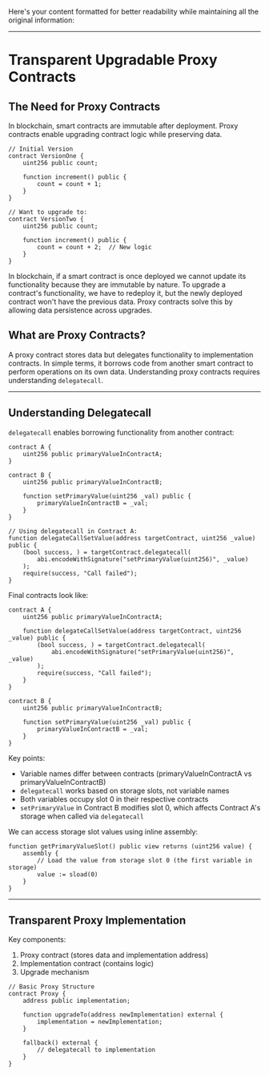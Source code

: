 Here's your content formatted for better readability while maintaining all the original information:

---

# Transparent Upgradable Proxy Contracts

## The Need for Proxy Contracts

In blockchain, smart contracts are immutable after deployment. Proxy contracts enable upgrading contract logic while preserving data.

```solidity
// Initial Version
contract VersionOne {
    uint256 public count;
    
    function increment() public {
        count = count + 1;
    }
}

// Want to upgrade to:
contract VersionTwo {
    uint256 public count;
    
    function increment() public {
        count = count + 2;  // New logic
    }
}
```

In blockchain, if a smart contract is once deployed we cannot update its functionality because they are immutable by nature. To upgrade a contract's functionality, we have to redeploy it, but the newly deployed contract won't have the previous data. Proxy contracts solve this by allowing data persistence across upgrades.

## What are Proxy Contracts?

A proxy contract stores data but delegates functionality to implementation contracts. In simple terms, it borrows code from another smart contract to perform operations on its own data. Understanding proxy contracts requires understanding `delegatecall`.

---

## Understanding Delegatecall

`delegatecall` enables borrowing functionality from another contract:

```solidity
contract A {
    uint256 public primaryValueInContractA;
}

contract B {
    uint256 public primaryValueInContractB;
    
    function setPrimaryValue(uint256 _val) public {
        primaryValueInContractB = _val;
    }
}

// Using delegatecall in Contract A:
function delegateCallSetValue(address targetContract, uint256 _value) public {
    (bool success, ) = targetContract.delegatecall(
        abi.encodeWithSignature("setPrimaryValue(uint256)", _value)
    );
    require(success, "Call failed");
}
```

Final contracts look like:

```solidity
contract A {
    uint256 public primaryValueInContractA;

    function delegateCallSetValue(address targetContract, uint256 _value) public {
        (bool success, ) = targetContract.delegatecall(
            abi.encodeWithSignature("setPrimaryValue(uint256)", _value)
        );
        require(success, "Call failed");
    }
}

contract B {
    uint256 public primaryValueInContractB;
    
    function setPrimaryValue(uint256 _val) public {
        primaryValueInContractB = _val;
    }
}
```

Key points:
- Variable names differ between contracts (primaryValueInContractA vs primaryValueInContractB)
- `delegatecall` works based on storage slots, not variable names
- Both variables occupy slot 0 in their respective contracts
- `setPrimaryValue` in Contract B modifies slot 0, which affects Contract A's storage when called via `delegatecall`

We can access storage slot values using inline assembly:

```solidity
function getPrimaryValueSlot() public view returns (uint256 value) {
    assembly {
        // Load the value from storage slot 0 (the first variable in storage)
        value := sload(0)
    }
}
```

---

## Transparent Proxy Implementation

Key components:
1. Proxy contract (stores data and implementation address)
2. Implementation contract (contains logic)
3. Upgrade mechanism

```solidity
// Basic Proxy Structure
contract Proxy {
    address public implementation;
    
    function upgradeTo(address newImplementation) external {
        implementation = newImplementation;
    }
    
    fallback() external {
        // delegatecall to implementation
    }
}
```